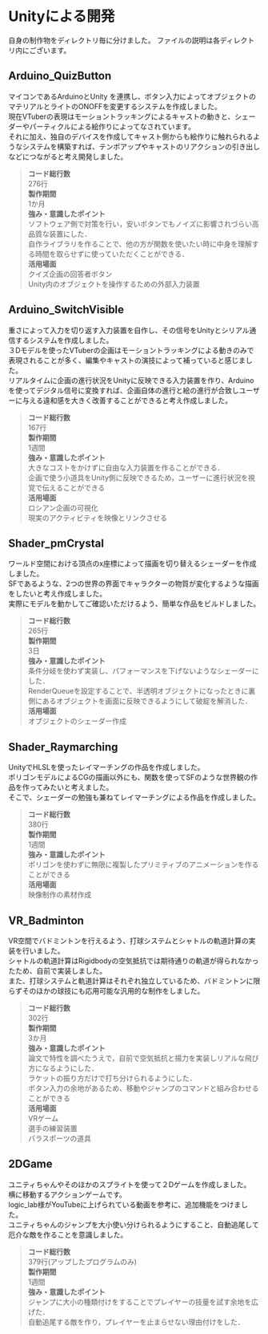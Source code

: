 # Unityによる開発
自身の制作物をディレクトリ毎に分けました。
ファイルの説明は各ディレクトリ内にございます。

## Arduino_QuizButton
マイコンであるArduinoとUnity を連携し、ボタン入力によってオブジェクトのマテリアルとライトのONOFFを変更するシステムを作成しました。<br>
現在VTuberの表現はモーショントラッキングによるキャストの動きと、シェーダーやパーティクルによる絵作りによってなされています。<br>
それに加え、独自のデバイスを作成してキャスト側からも絵作りに触れられるようなシステムを構築すれば、テンポアップやキャストのリアクションの引き出しなどにつながると考え開発しました。
>**コード総行数**<br>
276行<br>
>**製作期間**<br>
1か月<br>
>**強み・意識したポイント**<br>
ソフトウェア側で対策を行い，安いボタンでもノイズに影響されづらい高品質な装置にした．<br>
自作ライブラリを作ることで、他の方が関数を使いたい時に中身を理解する時間を取らせずに使っていただくことができる．<br>
>**活用場面**<br>
クイズ企画の回答者ボタン<br>
Unity内のオブジェクトを操作するための外部入力装置<br>

## Arduino_SwitchVisible
重さによって入力を切り返す入力装置を自作し、その信号をUnityとシリアル通信するシステムを作成しました。<br>
３Dモデルを使ったVTuberの企画はモーショントラッキングによる動きのみで表現されることが多く、編集やキャストの演技によって補っていると感じました。<br>
リアルタイムに企画の進行状況をUnityに反映できる入力装置を作り、Arduinoを使ってデジタル信号に変換すれば、企画自体の進行と絵の進行が合致しユーザーに与える違和感を大きく改善することができると考え作成しました。
>**コード総行数**<br>
167行<br>
>**製作期間**<br>
1週間<br>
>**強み・意識したポイント**<br>
大きなコストをかけずに自由な入力装置を作ることができる．<br>
企画で使う小道具をUnity側に反映できるため，ユーザーに進行状況を視覚で伝えることができる<br>
>**活用場面**<br>
ロシアン企画の可視化<br>
現実のアクティビティを映像とリンクさせる<br>

## Shader_pmCrystal
ワールド空間における頂点のx座標によって描画を切り替えるシェーダーを作成しました。<br>
SFであるような、2つの世界の界面でキャラクターの物質が変化するような描画をしたいと考え作成しました。<br>
実際にモデルを動かしてご確認いただけるよう、簡単な作品をビルドしました。
>**コード総行数**<br>
265行<br>
>**製作期間**<br>
3日<br>
>**強み・意識したポイント**<br>
条件分岐を使わず実装し、パフォーマンスを下げないようなシェーダーにした．<br>
RenderQueueを設定することで、半透明オブジェクトになったときに裏側にあるオブジェクトを画面に反映できるようにして破綻を解消した．<br>
>**活用場面**<br>
オブジェクトのシェーダー作成<br>

## Shader_Raymarching
UnityでHLSLを使ったレイマーチングの作品を作成しました。<br>
ポリゴンモデルによるCGの描画以外にも、関数を使ってSFのような世界観の作品を作ってみたいと考えました。<br>
そこで、シェーダーの勉強も兼ねてレイマーチングによる作品を作成しました。
>**コード総行数**<br>
380行<br>
>**製作期間**<br>
1週間<br>
>**強み・意識したポイント**<br>
ポリゴンを使わずに無限に複製したプリミティブのアニメーションを作ることができる<br>
>**活用場面**<br>
映像制作の素材作成<br>

## VR_Badminton
VR空間でバドミントンを行えるよう、打球システムとシャトルの軌道計算の実装を行いました。<br>
シャトルの軌道計算はRigidbodyの空気抵抗では期待通りの軌道が得られなかったため、自前で実装しました。<br>
また、打球システムと軌道計算はそれぞれ独立しているため、バドミントンに限らずそのほかの球技にも応用可能な汎用的な制作をしました。
>**コード総行数**<br>
302行<br>
>**製作期間**<br>
3か月<br>
>**強み・意識したポイント**<br>
論文で特性を調べたうえで，自前で空気抵抗と揚力を実装しリアルな飛び方になるようにした．<br>
ラケットの振り方だけで打ち分けられるようにした．<br>
ボタン入力の余地があるため、移動やジャンプのコマンドと組み合わせることができる<br>
>**活用場面**<br>
VRゲーム<br>
選手の練習装置<br>
パラスポーツの道具<br>

## 2DGame
ユニティちゃんやそのほかのスプライトを使って２Dゲームを作成しました。<br>
横に移動するアクションゲームです。<br>
logic_lab様がYouTubeに上げられている動画を参考に、追加機能をつけました。<br>
ユニティちゃんのジャンプを大小使い分けられるようにすること、自動追尾して厄介な敵を作ることを意識しました。
>**コード総行数**<br>
379行(アップしたプログラムのみ)<br>
>**製作期間**<br>
1週間<br>
>**強み・意識したポイント**<br>
ジャンプに大小の種類付けをすることでプレイヤーの技量を試す余地を広げた．<br>
自動追尾する敵を作り，プレイヤーを止まらせない理由付けをした．<br>
